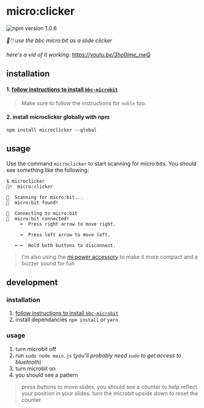 # micro:clicker
![npm version 1.0.6](https://img.shields.io/npm/v/microclicker.svg)

_🔎🖱️ use the bbc micro:bit as a slide clicker_

*here's a vid of it working: https://youtu.be/3ho0ime_nwQ*

## installation

#### 1. [follow instructions to install `bbc-microbit`](https://github.com/sandeepmistry/node-bbc-microbit#prerequisites)
> Make sure to follow the instructions for `noble` too.

#### 2. install microclicker globally with npm
```
npm install microclicker --global
```

## usage

Use the command `microclicker` to start scanning for micro:bits. You should see something like the following:

```
$ microclicker
🔎🖱  micro:clicker

🔮  Scanning for micro:bit...
🤖  micro:bit found!

🔌  Connecting to micro:bit
🤖  micro:bit connected!
     ➡️  Press right arrow to move right.

     ⬅️  Press left arrow to move left.

   ⬅️ ➡️ ️ Hold both buttons to disconnect.
```

> i'm also using the [mi:power accessory](https://www.amazon.co.uk/MI-power-board-BBC-micro/dp/B01JP47T46) to make it more compact and a buzzer sound for fun

## development

### installation

1. [follow instructions to install `bbc-microbit`](https://github.com/sandeepmistry/node-bbc-microbit#prerequisites)
2. install dependancies `npm install` or `yarn`

### usage

1. turn microbit off
2. run `sudo node main.js` (_you'll probably need `sudo` to get access to bluetooth_)
3. turn microbit on
4. you should see a pattern

> press buttons to move slides, you should see a counter to help reflect your position in your slides. turn the microbit upside down to reset the counter
